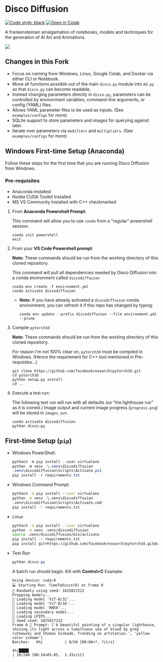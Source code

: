 # Disco Diffusion

[![Code style: black](https://img.shields.io/badge/code%20style-black-000000.svg)](https://github.com/psf/black) <a href="https://colab.research.google.com/github/entmike/disco-diffusion-1/blob/main/Simplified_Disco_Diffusion.ipynb" target="_parent"><img src="https://colab.research.google.com/assets/colab-badge.svg" alt="Open in Colab"/></a>

A frankensteinian amalgamation of notebooks, models and techniques for the generation of AI Art and Animations.

<img src="images_out/TimeToDisco/TimeToDisco(0)_0.png" />

## Changes in this Fork

- Focus on running from Windows, Linux, Google Colab, and Docker via either CLI or Notebook.
- Move all functions possible out of the main `disco.py` module into `dd.py` so that `disco.py` can become readable.
- Instead changing parameters directly in `disco.py`, parameters can be controlled by environment variables, command-line arguments, or config (YAML) files.
- Allows YAML parameter files to be used as inputs. (See `examples/configs` for more)
- SQLite support to store parameters and images for querying against later.
- Iterate over parameters via `modifiers` and `multipliers`. (See `examples/configs` for more)

## Windows First-time Setup (Anaconda)

Follow these steps for the first time that you are running Disco Diffusion from Windows.

### Pre-requisites

- Anaconda installed
- Nvidia CUDA Toolkit Installed
- MS VS Community Installed with C++ checkmarked

1. From **Anaconda Powershell Prompt**:
    
    This command will allow you to use `conda` from a "regular" powershell session.
    ```
    conda init powershell
    exit
    ```

2. From your **VS Code Powershell prompt**:

    **Note:** These commands should be run from the working directory of this cloned repository.

    This command will pull all dependencies needed by Disco Diffusion into a conda environment called `discodiffusion`
    ```
    conda env create -f environment.yml
    conda activate discodiffusion
    ```

      - **Note:** If you have already activated a `discodiffusion` conda environment, you can refresh it if this repo has changed by typing:

        `conda env update --prefix discodiffusion --file environment.yml  --prune`

3. Compile `pytorch3d`
    
    **Note:** These commands should be run from the working directory of this cloned repository.
    
    For reason I'm not 100% clear on, `pytorch3d` must be compiled in Windows.  (Hence the requirement for C++ tool mentioned in Pre-requisties...)
    ```
    git clone https://github.com/facebookresearch/pytorch3d.git
    cd pytorch3d
    python setup.py install
    cd ..
    ```
4. Execute a test run:

    The following test run will run with all defaults (so "the lighthouse run" as it is coined.)  Image output and current image progress (`progress.png`) will be stored in `images_out`.
    ```
    conda activate discodiffusion
    python disco.py
    ```

## First-time Setup (`pip`)
   
   - Windows PowerShell:
     ```powershell
     python3 -m pip install --user virtualenv
     python -m venv .\.venv\discodiffusion
     .venv\discodiffusion\Scripts\Activate.ps1
     pip install -r requirements.txt
     ```

   - Windows Command Prompt:
     ```cmd
     python3 -m pip install --user virtualenv
     python -m venv .\.venv\discodiffusion
     .venv\discodiffusion\Scripts\Activate.cmd
     pip install -r requirements.txt
     ```
   - Linux

     ```bash
     python3 -m pip install --user virtualenv
     python -m venv .venv/discodiffusion
     source .venv/discodiffusion/bin/activate
     pip install -r requirements.txt
     pip install git+https://github.com/facebookresearch/pytorch3d.git@stable
     ```
   
   - Test Run

     ```powershell
     python disco.py
     ```

     A batch run should begin.  Kill with **Control+C** Example:
        ```
        Using device: cuda:0
        💻 Starting Run: TimeToDisco(0) at frame 0
        🌱 Randomly using seed: 1825817222
        Prepping models...
        🤖 Loading model 'ViT-B/32'...
        🤖 Loading model 'ViT-B/16'...
        🤖 Loading model 'RN50'...
        🤖 Loading secondary model...
        🤖 Loading LPIPS...
        🌱 Seed used: 1825817222
        Frame 0 📝 Prompt: ['A beautiful painting of a singular lighthouse, shining its light across a tumultuous sea of blood by greg rutkowski and thomas kinkade, Trending on artstation.', 'yellow color scheme']
        Batches:   0%|          | 0/50 [00:00<?, ?it/s]

        4%|████▌                                                                                                         | 10/240 [00:14<05:05,  1.33s/it]
        ```
